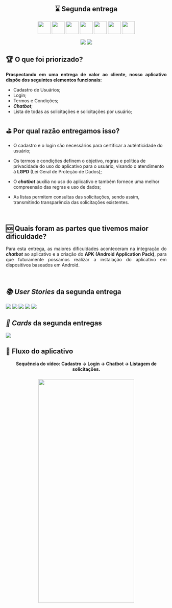 <h2 align="center">⌛ Segunda entrega</h2>
       <p align="center">
         <link rel="stylesheet" href="https://cdn.jsdelivr.net/gh/devicons/devicon@latest/devicon.min.css">
         <i class="devicon-bash-plain colored"></i>
         <img src="https://cdn.jsdelivr.net/gh/devicons/devicon/icons/figma/figma-original.svg" width="40" height="40"/>
         <img src="https://cdn.jsdelivr.net/gh/devicons/devicon/icons/flask/flask-original.svg" width="40" height="40"/>
         <img src="https://cdn.jsdelivr.net/gh/devicons/devicon/icons/javascript/javascript-original.svg" width="40" height="40"/>
         <img src="https://cdn.jsdelivr.net/gh/devicons/devicon/icons/mongodb/mongodb-original.svg" width="40" height="40"/>
         <img src="https://cdn.jsdelivr.net/gh/devicons/devicon/icons/postgresql/postgresql-original.svg" width="40" height="40"/>
         <img src="https://cdn.jsdelivr.net/gh/devicons/devicon/icons/python/python-original.svg" width="40" height="40"/>
         <img src="https://cdn.jsdelivr.net/gh/devicons/devicon/icons/react/react-original.svg" width="40" height="40"/>   	
</p>
                
<p align="center">
    <img src="https://img.shields.io/badge/status-Concluída-blue?style=for-the-badge&logo=appveyor" />
    <img src="https://img.shields.io/badge/Sprint%20atual-Sprint 2-blue?style=for-the-badge&logo=appveyor" />
</p>





              
<h2>🏆 O que foi priorizado?</h2>

<p align="justify"><b>Prospectando em uma entrega de valor ao cliente, nosso aplicativo dispõe dos seguintes elementos funcionais:</b></p>


- Cadastro de Usuários;
- Login;
- Termos e Condições;
- <i><b>Chatbot</i></b>;
- Lista de todas as solicitações e solicitações por usuário;


<h2>⛳ Por qual razão entregamos isso?</h2>

<p align="justify">

- O cadastro e o login são necessários para certificar a autênticidade do usuário;

- Os termos e condições definem o objetivo, regras e política de privacidade do uso do aplicativo para o usuário, visando o atendimento à <b>LGPD</b> (Lei Geral de Proteção de Dados);

- O <i><b>chatbot</i></b> auxilia no uso do aplicativo e também fornece uma melhor compreensão das regras e uso de dados;

- As listas permitem consultas das solicitações, sendo assim, transmitindo transparência das solicitações existentes.
</p>

<br>
<h2>🆘 Quais foram as partes que tivemos maior dificuldade?</h2>
<p align="justify">
Para esta entrega, as maiores dificuldades aconteceram na integração do <i><b>chatbot</i></b> ao aplicativo e a criação do <b>APK (Android Application Pack)</b>, para que futuramente possamos realizar a instalação do aplicativo em dispositivos baseados em Android.
</p>
<br>
<h2><i>📚 User Stories</i> da segunda entrega</h2>

<img src="https://github.com/ThomasPalma1/FatecAPI-05/blob/main/docs/images/User_Story_1.png">
<img src="https://github.com/ThomasPalma1/FatecAPI-05/blob/main/docs/images/User_Story_3.png">
<img src="https://github.com/ThomasPalma1/FatecAPI-05/blob/main/docs/images/User_Story_4.png">
<img src="https://github.com/ThomasPalma1/FatecAPI-05/blob/main/docs/images/User_Story_9.png">
<img src="https://github.com/ThomasPalma1/FatecAPI-05/blob/main/docs/images/User_Story_10.png">

<h2><i>📅 Cards</i> da segunda entregas</h2>

<img src="https://github.com/ThomasPalma1/FatecAPI-05/blob/main/docs/images/card_sprint_2.png">
                       
</div>

<h2>📱 Fluxo do aplicativo</h2>

<div align="center">
    <b>Sequência do vídeo: Cadastro → Login → Chatbot → Listagem de solicitações.</b>
    <h3 align="center">
        <img src="https://github.com/ThomasPalma1/FatecAPI-05/blob/main/docs/videos/Entrega01.gif" width="300px" height="700px;" alt="" /><br />
    </h3>
</div>


